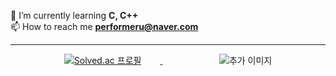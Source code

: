 🌱 I’m currently learning **C, C++**                             
📫 How to reach me **performeru@naver.com**

___

<p align="center">
  <a href="https://solved.ac/performeru">
    <img src="http://mazassumnida.wtf/api/v2/generate_badge?boj=performeru" alt="Solved.ac 프로필" style="margin-right: 30px;" />
  </a>
  <span>&nbsp;&nbsp;&nbsp;&nbsp;&nbsp;&nbsp;&nbsp;&nbsp;&nbsp;&nbsp;&nbsp;&nbsp;&nbsp;&nbsp;&nbsp;&nbsp;&nbsp;&nbsp;&nbsp;&nbsp;&nbsp;&nbsp;</span>
  <img src="http://mazandi.herokuapp.com/api?handle=performeru&theme=warm" alt="추가 이미지" />
</p>




